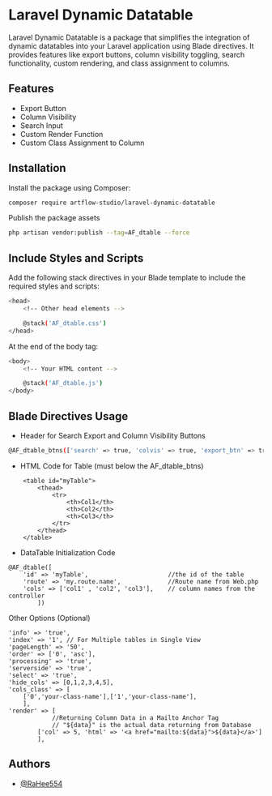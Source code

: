 # Laravel Dynamic Datatable

Laravel Dynamic Datatable is a package that simplifies the integration of dynamic datatables into your Laravel application using Blade directives. It provides features like export buttons, column visibility toggling, search functionality, custom rendering, and class assignment to columns.

## Features

- Export Button
- Column Visibility
- Search Input
- Custom Render Function
- Custom Class Assignment to Column


## Installation

Install the package using Composer:

```bash
composer require artflow-studio/laravel-dynamic-datatable
```
Publish the package assets
```bash
php artisan vendor:publish --tag=AF_dtable --force
```
## Include Styles and Scripts
Add the following stack directives in your Blade template to include the required styles and scripts:
```bash
<head>
    <!-- Other head elements -->

    @stack('AF_dtable.css')
</head>
```
At the end of the body tag:
```bash
<body>
    <!-- Your HTML content -->

    @stack('AF_dtable.js')
</body>
```
## Blade Directives Usage
- Header for Search Export and Column Visibility Buttons
```bash
@AF_dtable_btns(['search' => true, 'colvis' => true, 'export_btn' => true])
```
- HTML Code for Table (must below the AF_dtable_btns)
```
    <table id="myTable">
        <thead>
            <tr>
                <th>Col1</th>
                <th>Col2</th>
                <th>Col3</th>
            </tr>
        </thead>
    </table>
```
- DataTable Initialization Code
```
@AF_dtable([   
    'id' => 'myTable',                      //the id of the table 
    'route' => 'my.route.name',             //Route name from Web.php
    'cols' => ['col1' , 'col2', 'col3'],    // column names from the controller
        ])
```

 Other Options (Optional)
```
'info' => 'true',
'index' => '1', // For Multiple tables in Single View
'pageLength' => '50',
'order' => ['0', 'asc'],
'processing' => 'true',
'serverside' => 'true',
'select' => 'true',
'hide_cols' => [0,1,2,3,4,5],
'cols_class' => [
    ['0','your-class-name'],['1','your-class-name'],
    ],
'render' => [
            //Returning Column Data in a Mailto Anchor Tag 
            // "${data}" is the actual data returning from Database  
        ['col' => 5, 'html' => '<a href="mailto:${data}">${data}</a>']
        ],
```
 
## Authors

- [@RaHee554](https://www.github.com/rahee554)

